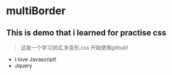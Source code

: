 # multiBorder
This is demo that i learned for practise css
---
> 这是一个学习测试,多变形,css
开始使用github!

- I love Javascript!
-  Jquery
